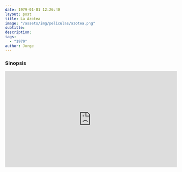 ```yaml
---
date: 1979-01-01 12:26:40
layout: post
title: La Azotea
image: "/assets/img/peliculas/azotea.png"
subtitle: 
description: 
tags:
  - "1979"
author: Jorge
---
```


### Sinopsis

<iframe width="560" height="315" src="https://www.youtube.com/embed/i5lFiHxG47I" title="YouTube video player" frameborder="0" allow="accelerometer; autoplay; clipboard-write; encrypted-media; gyroscope; picture-in-picture" allowfullscreen></iframe>